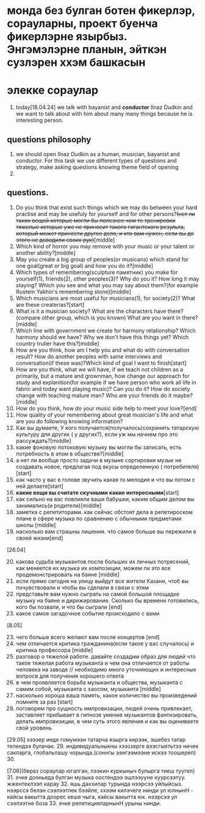 # монда без булган ботен фикерлэр, сорауларны, проект буенча фикерлэрне язырбыз. Энгэмэлэрне планын, эйткэн сузлэрен ххэм башкасын
# элекке сораулар
1. today[18.04.24] we talk with bayanist and **conductor** Ilnaz Dudkin and we want to talk about with him about many many things because he is interesting person.
## questions philosophy
1. we should open Ilnaz Dudkin as a human, musician, bayanist and conductor. For this task we use different types of questions and strategy, make asking questions knowing theme field of opening 
2. 
## questions.
1. Do you think that exist such things which we may do between your hard practise and may be usefuly for yourself and for other persons?~~(нет ли таких вещей которые могли бы полезнее чем те тренировки тяжелые которые уже не приносит такого гигантского результа, который может принести другое дело, и кто вам нужен, если вы до этого не доводили своих рук)~~[middle]
2. Which kind of horror you may remove with your music or your talent or another ability?[middle]
3. May you create a big group of peoples(or musicans) which stand for one goal(great or big goal) and how you do it?[middle]
4. Which types of remembering(sculpture памятник) you make for yourself(1), friends(2), other peoples(3)? Why do you it? How long it may staying? Which you see and what you may say about them?(for example Rustem Yakhin's remembering stone)[middle]
5. Which musicians are most useful for musicians(1), for society(2)? What are these createrias?[start]
6. What is it a musician society? What are the characters have there?(compare other group, which is you known) What are you want in there?[middle]
7. Which line with government we create for harmony relationship? Which harmony should we have? Why we don't have this things yet? Which country trulier have this?[middle]
8. How are you think, how am I help you and what do with conversation result? How do another peoples with same interviews and conversation(if these was)?Which kind of goal I want to finish[start]
9. How are you think, what we will have, if we teach not children as a primarily, but a mature and grownman, how change our approach for study and explanition(for example if we have person who work all life in fabric and today want playing music)? Can you do it? How do society change with teaching mature man? Who are your friends do it maybe?[middle]
10. How do you think, how do your music side help to meet your love?[end]
11. How quality of your remembering about great musician's life and what are you do following knowing information?
12. Как вы думаете, У кого получается(получалось)сохранить татарскую культуру для других ( у других?), если уж мы начнем про это рассуждать?[middle]
13.  какие фоновую потоковую музыку вы могли бы записать, есть потребность в этом в обществе?[middle]
14.  а нет ли вообще просто задачи в музыке сортировки музык не создавать новое, предлагая под вкусы определенную ( потребителя)[start]
15. как часто у вас в голове звучить какая то мелодия и что вы потом с ней делаете[start]
16. **какие вещи вы считате скучными какие интересными**[start]
17. как сильно на вас повлияли ваши бабушки, каким общим делом вы занимались(и родители)[middle]
18. заметка с репетиторами. как сейчас обстоят дела в репетироском плане в сфере музыка по сравнению с обычными предметами школы [middle]
19. насколько вам страшны лишения. что самое больше вы пережили в своей жизни[end]

[26.04]

20. какова судьба музыкантов после больших их личных потрясений, как меняется их музыка их композиции, можем ли это все продемонстрировать на баяне [middle]
21. если прямо сегодня на улицу выйдут все жители Казани, чтоб вы почувствовали и чтобы вы сделали в связи с этим
22. представьте вам нужно сыграть на самой большой площадке музыку на баяне и дирижирование. Сколько бы времени готовились, кого бы позвали, и что бы сыграли [end]
23. какое самое загадочное событие происходило с вами

[8.05]


23. чего больше всего желают вам после концертов [end]
24. чем отличается критика гражданина(если такое у вас случалось) и критика профессора [middle]
25. разговор о тяжелой работе. давайте создадим образ для людей что такое тяжелая работа музыканта и чем она отличается от работы человека на заводе // необходимо много уточняющих и интересных вопросв для получения хорошего ответа
26. в чем проявляется борьба музыканта и общества, музыканта с самим собой, музыканта с хаосом, музыканта [middle]
27. насколько хороша ваша память, какое количество вы произведений помните за раз [start]
28. поговорим про сущность импровизации, людей очень привлекает, заставляет прибывает в гипнозе умение музыкантов фантизировать, делать импровизиции, в чем суть этого явления  и как вы оцениваете свой уровень 

[29.05]
хээзер инде гомумээн татарча язырга кирээк, эшебез татар телендээ булачак.
29. индивидуальныкны хээззерге вээсгыятьтээ ничек сакларга, глобальлашу чорында.(соннгы ээнгээмээне искээ тоошереп)
30. 

[7.06](бераз сораулар югалган, лээкин куркыныч булырга тиеш туугел)
31. эчке дооньяда булган музыка оостендээ эшлээууне куурсээтуу. жжентеклээп карау
32. яшь даххилар турында нээрсээ уйлыйсыз. нээрссэ белэн сээлээтлек бээйле, ххээм килэчеге нинди ул юлнынН - кайсы вакытта доорес кеше чыга, кайсы вакытта юк. нээрсээ ул сээлээтне боза
33. эчке репетицияларнынН урыны нинди. 
